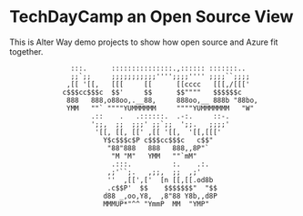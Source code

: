 # TechDayCamp an Open Source View
This is Alter Way demo projects to show how open source and Azure fit together.


                   :::.      :::::::::::::::.,:::::: :::::::..                
                   ;;`;;     ;;;;;;;;;;;'''';;;;'''' ;;;;``;;;;               
                  ,[[ '[[,   [[[     [[      [[cccc   [[[,/[[['               
                 c$$$cc$$$c  $$'     $$      $$""""   $$$$$$c                 
                  888   888,o88oo,.__88,     888oo,__ 888b "88bo,             
                  YMM   ""` """"YUMMMMMM     """"YUMMMMMMM   "W"              
                        .::    .   .::::::.  .-:.     ::-.                    
                        ';;,  ;;  ;;;' ;;`;;  ';;.   ;;;;'                    
                         '[[, [[, [[' ,[[ '[[,  '[[,[[['                      
                           Y$c$$$c$P c$$$cc$$$c   c$$"                        
                            "88"888   888   888,,8P"`                         
                             "M "M"   YMM   ""`mM"                            
                             .:::.          :.    .:.                         
                            ,;'``;.   ,;;,  ;;  ,;'                           
                            ''  ,[[',['  [n [[,[[.od8b                        
                            .c$$P'  $$    $$$$$$$"  "$$                       
                           d88 _,oo,Y8,  ,8"88 Y8b,,d8P                       
                           MMMUP*"^^ "YmmP  MM  "YMP"                         

  
